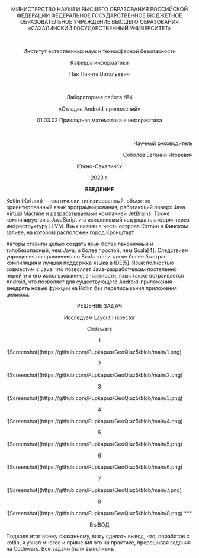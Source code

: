 <p align = "center">МИНИСТЕРСТВО НАУКИ И ВЫСШЕГО ОБРАЗОВАНИЯ
РОССИЙСКОЙ ФЕДЕРАЦИИ
ФЕДЕРАЛЬНОЕ ГОСУДАРСТВЕННОЕ БЮДЖЕТНОЕ
ОБРАЗОВАТЕЛЬНОЕ УЧРЕЖДЕНИЕ ВЫСШЕГО ОБРАЗОВАНИЯ
«САХАЛИНСКИЙ ГОСУДАРСТВЕННЫЙ УНИВЕРСИТЕТ»</p>
<br>
<p align = "center">Институт естественных наук и техносферной безопасности</p>
<p align = "center">Кафедра информатики</p>
<p align = "center">Пак Никита Витальевич</p>
<br>
<p align = "center">Лабораторная работа №4</p>
<p align = "center">«Отладка Android-приложений»</p>
<p align = "center">01.03.02 Прикладная математика и информатика</p>
<br>
<p align = "right" >Научный руководитель</p>
<p align = "right" >Соболев Евгений Игоревич</p>
<p align = "center" >Южно-Сахалинск</p>
<p align = "center" >2023 г.</p>
<p align = "center" ><b>ВВЕДЕНИЕ</b></p>
<p>Kotlin (Ко́тлин) — статически типизированный, объектно-ориентированный язык программирования, работающий поверх Java Virtual Machine и разрабатываемый компанией JetBrains. Также компилируется в JavaScript и в исполняемый код ряда платформ через инфраструктуру LLVM. Язык назван в честь острова Котлин в Финском заливе, на котором расположен город Кронштадт</p>
<p>Авторы ставили целью создать язык более лаконичный и типобезопасный, чем Java, и более простой, чем Scala[4]. Следствием упрощения по сравнению со Scala стали также более быстрая компиляция и лучшая поддержка языка в IDE[5]. Язык полностью совместим с Java, что позволяет Java-разработчикам постепенно перейти к его использованию; в частности, язык также встраивается Android, что позволяет для существующего Android-приложения внедрять новые функции на Kotlin без переписывания приложения целиком.</p>
<p align = "center" >РЕШЕНИЕ ЗАДАЧ</p>

<p align = "center" >Исследуем Layout Inspector</p>


<p align = "center" >Codewars</p>
<p align = "center" >1</p>
![Screenshot](https://github.com/Pupkapus/GeoQiuz5/blob/main/1.png)
<p align = "center" >2</p>
![Screenshot](https://github.com/Pupkapus/GeoQiuz5/blob/main/2.png)
<p align = "center" >3</p>
![Screenshot](https://github.com/Pupkapus/GeoQiuz5/blob/main/3.png)
<p align = "center" >4</p>
![Screenshot](https://github.com/Pupkapus/GeoQiuz5/blob/main/4.png)
<p align = "center" >5</p>
![Screenshot](https://github.com/Pupkapus/GeoQiuz5/blob/main/5.png)
<p align = "center" >6</p>
![Screenshot](https://github.com/Pupkapus/GeoQiuz5/blob/main/6.png)
<p align = "center" >7</p>
![Screenshot](https://github.com/Pupkapus/GeoQiuz5/blob/main/7.png)
<p align = "center" >8</p>
![Screenshot](https://github.com/Pupkapus/GeoQiuz5/blob/main/8.png)
***
<p align = "center" >ВЫВОД</p>
<p>Подводя итог всему сказанному, могу сделать вывод, что, поработав c kotlin, я узнал многое и применил это на практике, прорешивая задания на Codewars. Все задачи были выполнены.</p>
